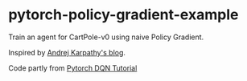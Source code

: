 # pytorch-policy-gradient-example

Train an agent for CartPole-v0 using naive Policy Gradient.

Inspired by [Andrej Karpathy's blog](https://karpathy.github.io/2016/05/31/rl/).

Code partly from [Pytorch DQN Tutorial](http://pytorch.org/tutorials/intermediate/reinforcement_q_learning.html)

